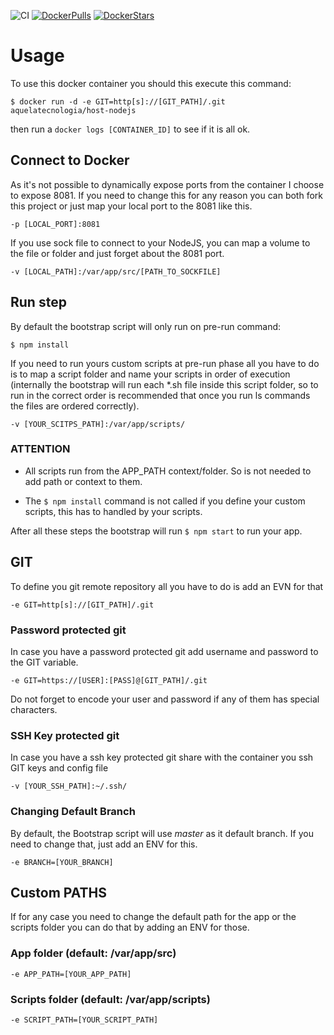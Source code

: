 ![CI](https://github.com/brunoslalmeida/nodejs-docker/workflows/CI/badge.svg)
[![DockerPulls](https://img.shields.io/docker/pulls/aquelatecnologia/host-nodejs.svg)](https://registry.hub.docker.com/u/aquelatecnologia/host-nodejs/)
[![DockerStars](https://img.shields.io/docker/stars/aquelatecnologia/host-nodejs.svg)](https://registry.hub.docker.com/u/aquelatecnologia/host-nodejs/)

# Usage

To use this docker container you should this execute this command:

`$ docker run -d -e GIT=http[s]://[GIT_PATH]/.git aquelatecnologia/host-nodejs`

then run a `docker logs [CONTAINER_ID]` to see if it is all ok.

## Connect to Docker

As it's not possible to dynamically expose ports from the container I choose to expose 8081. If you need to change this for any reason you can both fork this project or just map your local port to the 8081 like this.

`-p [LOCAL_PORT]:8081`

If you use sock file to connect to your NodeJS, you can map a volume to the file or folder and just forget about the 8081 port.

`-v [LOCAL_PATH]:/var/app/src/[PATH_TO_SOCKFILE]`

## Run step

By default the bootstrap script will only run on pre-run command:

`$ npm install`

If you need to run yours custom scripts at pre-run phase all you have to do is to map a script folder and name your scripts in order of execution (internally the bootstrap will run each *.sh file inside this script folder, so to run in the correct order is recommended that once you run ls commands the files are ordered correctly).

`-v [YOUR_SCITPS_PATH]:/var/app/scripts/`

### ATTENTION

* All scripts run from the APP_PATH context/folder. So is not needed to add path or context to them.

* The `$ npm install` command is not called if you define your custom scripts, this has to handled by your scripts.

After all these steps the bootstrap will run `$ npm start` to run your app.

## GIT

To define you git remote repository all you have to do is add an EVN for that

`-e GIT=http[s]://[GIT_PATH]/.git`

### Password protected git

In case you have a password protected git add username and password to the GIT variable.

`-e GIT=https://[USER]:[PASS]@[GIT_PATH]/.git`

Do not forget to encode your user and password if any of them has special characters.

### SSH Key protected git

In case you have a ssh key protected git share with the container you ssh GIT keys and config file

`-v [YOUR_SSH_PATH]:~/.ssh/`

### Changing Default Branch

By default, the Bootstrap script will use *master* as it default branch. If you need to change that, just add an ENV for this.

`-e BRANCH=[YOUR_BRANCH]`

## Custom PATHS

If for any case you need to change the default path for the app or the scripts folder you can do that by adding an ENV for those.

### App folder (default: /var/app/src)

`-e APP_PATH=[YOUR_APP_PATH]`

### Scripts folder (default: /var/app/scripts)

`-e SCRIPT_PATH=[YOUR_SCRIPT_PATH]`
